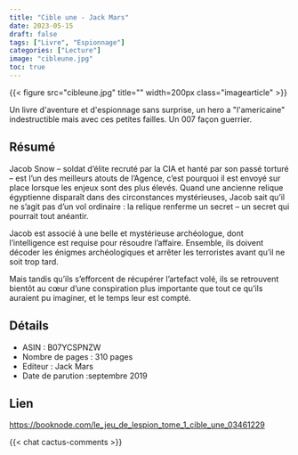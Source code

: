 ```yaml
---
title: "Cible une - Jack Mars"
date: 2023-05-15
draft: false
tags: ["Livre", "Espionnage"]
categories: ["Lecture"]
image: "cibleune.jpg"
toc: true
---
```

{{< figure src="cibleune.jpg" title="" width=200px class="imagearticle" >}}

Un livre d'aventure et d'espionnage sans surprise, un hero a "l'americaine" indestructible mais avec ces petites failles.
Un 007 façon guerrier. 

## Résumé
Jacob Snow – soldat d’élite recruté par la CIA et hanté par son passé torturé – est l’un des meilleurs atouts de l’Agence, c’est pourquoi il est envoyé sur place lorsque les enjeux sont des plus élevés. Quand une ancienne relique égyptienne disparaît dans des circonstances mystérieuses, Jacob sait qu’il ne s’agit pas d’un vol ordinaire : la relique renferme un secret – un secret qui pourrait tout anéantir.  
  
Jacob est associé à une belle et mystérieuse archéologue, dont l’intelligence est requise pour résoudre l’affaire. Ensemble, ils doivent décoder les énigmes archéologiques et arrêter les terroristes avant qu’il ne soit trop tard.  
  
Mais tandis qu’ils s’efforcent de récupérer l’artefact volé, ils se retrouvent bientôt au cœur d’une conspiration plus importante que tout ce qu’ils auraient pu imaginer, et le temps leur est compté.

## Détails

- ASIN  :  B07YCSPNZW
- Nombre de pages   : 310 pages
- Editeur : Jack Mars
- Date de parution :septembre 2019

## Lien
https://booknode.com/le_jeu_de_lespion_tome_1_cible_une_03461229

{{< chat cactus-comments >}}
